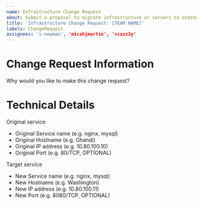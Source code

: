```yaml
---
name: Infrastructure Change Request
about: Submit a proposal to migrate infrastructure or servers to another IP, host
title: 'Infrastructure Change Request: [TEAM NAME]'
labels: ChangeRequest
assignees: 's-newman', 'micahjmartin', 'scuzz3y'
---
```


# Change Request Information

Why would you like to make this change request?

# Technical Details

Original service
- Original Service name (e.g. nginx, mysql)
- Original Hostname (e.g. Ghandi)
- Original IP address (e.g. 10.80.100.10)
- Original Port (e.g. 80/TCP, OPTIONAL)

Target service
- New Service name (e.g. nginx, mysql)
- New Hostname (e.g. Washington)
- New IP address (e.g. 10.80.100.11)
- New Port (e.g. 8080/TCP, OPTIONAL)
